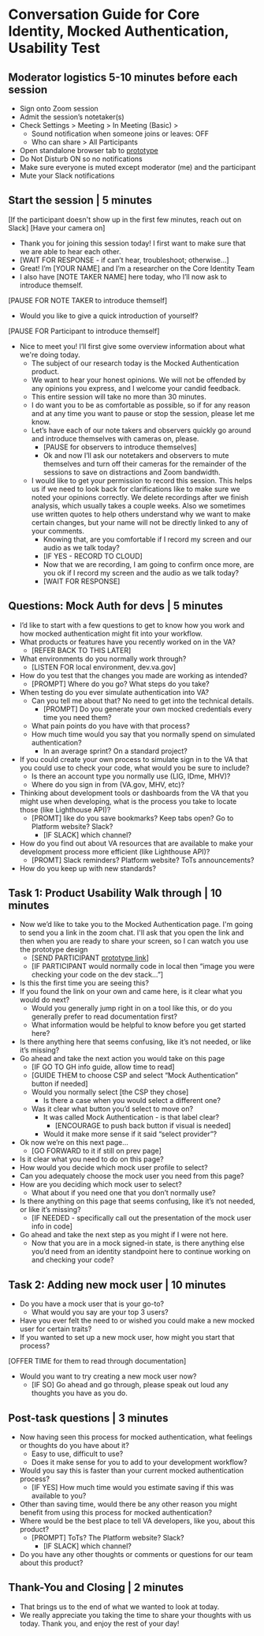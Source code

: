 # Conversation Guide for Core Identity, Mocked Authentication, Usability Test

## Moderator logistics 5-10 minutes before each session

- Sign onto Zoom session
- Admit the session’s notetaker(s)
- Check Settings > Meeting > In Meeting (Basic) >
   - Sound notification when someone joins or leaves: OFF
   - Who can share > All Participants
- Open standalone browser tab to [prototype](https://dev.va.gov/sign-in/mocked-auth)
- Do Not Disturb ON so no notifications
- Make sure everyone is muted except moderator (me) and the participant
- Mute your Slack notifications


## Start the session | 5 minutes

[If the participant doesn't show up in the first few minutes, reach out on Slack]
[Have your camera on]

- Thank you for joining this session today! I first want to make sure that we are able to hear each other.
- [WAIT FOR RESPONSE - if can’t hear, troubleshoot; otherwise…]
- Great! I’m [YOUR NAME] and I’m a researcher on the Core Identity Team
- I also have [NOTE TAKER NAME] here today, who I’ll now ask to introduce themself.

[PAUSE FOR NOTE TAKER to introduce themself]

- Would you like to give a quick introduction of yourself?

[PAUSE FOR Participant to introduce themself]

- Nice to meet you! I’ll first give some overview information about what we're doing today.
   - The subject of our research today is the Mocked Authentication product.
   - We want to hear your honest opinions. We will not be offended by any opinions you express, and I welcome your candid feedback.
   - This entire session will take no more than 30 minutes. 
   - I do want you to be as comfortable as possible, so if for any reason and at any time you want to pause or stop the session, please let me know.
   - Let’s have each of our note takers and observers quickly go around and introduce themselves with cameras on, please. 
      - [PAUSE for observers to introduce themselves]
      - Ok and now I’ll ask our notetakers and observers to mute themselves and turn off their cameras for the remainder of the sessions to save on distractions and Zoom bandwidth.
   - I would like to get your permission to record this session. This helps us if we need to look back for clarifications like to make sure we noted your opinions correctly. We delete recordings after we finish analysis, which usually takes a couple weeks. Also we sometimes use written quotes to help others understand why we want to make certain changes, but your name will not be directly linked to any of your comments.
      - Knowing that, are you comfortable if I record my screen and our audio as we talk today?
      - [IF YES - RECORD TO CLOUD] 
      - Now that we are recording, I am going to confirm once more, are you ok if I record my screen and the audio as we talk today?
      - [WAIT FOR RESPONSE]


## Questions: Mock Auth for devs | 5 minutes

- I’d like to start with a few questions to get to know how you work and how mocked authentication might fit into your workflow.
- What products or features have you recently worked on in the VA?
   - [REFER BACK TO THIS LATER]
- What environments do you normally work through?
   - [LISTEN FOR local environment, dev.va.gov]
- How do you test that the changes you made are working as intended?
   - [PROMPT] Where do you go? What steps do you take?
- When testing do you ever simulate authentication into VA?
   - Can you tell me about that? No need to get into the technical details.
      - [PROMPT] Do you generate your own mocked credentials every time you need them?
   - What pain points do you have with that process?
   - How much time would you say that you normally spend on simulated authentication?
      - In an average sprint? On a standard project?
- If you could create your own process to simulate sign in to the VA that you could use to check your code, what would you be sure to include?
   - Is there an account type you normally use (LIG, IDme, MHV)?
   - Where do you sign in from (VA.gov, MHV, etc)?
- Thinking about development tools or dashboards from the VA that you might use when developing, what is the process you take to locate those (like Lighthouse API)?
   - [PROMT] like do you save bookmarks? Keep tabs open? Go to Platform website? Slack?
      - [IF SLACK] which channel?
- How do you find out about VA resources that are available to make your development process more efficient (like Lighthouse API)?
   - [PROMT] Slack reminders? Platform website? ToTs announcements?
- How do you keep up with new standards?


## Task 1: Product Usability Walk through | 10 minutes

- Now we’d like to take you to the Mocked Authentication page. I'm going to send you a link in the zoom chat. I'll ask that you open the link and then when you are ready to share your screen, so I can watch you use the prototype design
   - [SEND PARTICIPANT [prototype link](https://dev.va.gov/sign-in/mocked-auth)]
   - [IF PARTICIPANT would normally code in local then “image you were checking your code on the dev stack…”]
- Is this the first time you are seeing this?
- If you found the link on your own and came here, is it clear what you would do next?
   - Would you generally jump right in on a tool like this, or do you generally prefer to read documentation first?
   - What information would be helpful to know before you get started here?
- Is there anything here that seems confusing, like it’s not needed, or like it’s missing?
- Go ahead and take the next action you would take on this page
   - [IF GO TO GH info guide, allow time to read]
   - [GUIDE THEM to choose CSP and select “Mock Authentication” button if needed]
   - Would you normally select [the CSP they chose]
      - Is there a case when you would select a different one?
   - Was it clear what button you’d select to move on?
      - It was called Mock Authentication - is that label clear?
         - [ENCOURAGE to push back button if visual is needed]
      - Would it make more sense if it said “select provider”?
- Ok now we’re on this next page…
   - [GO FORWARD to it if still on prev page]
- Is it clear what you need to do on this page?
- How would you decide which mock user profile to select?
- Can you adequately choose the mock user you need from this page?
- How are you deciding which mock user to select? 
   - What about if you need one that you don’t normally use?
- Is there anything on this page that seems confusing, like it’s not needed, or like it’s missing?
   - [IF NEEDED - specifically call out the presentation of the mock user info in code]
- Go ahead and take the next step as you might if I were not here.
   - Now that you are in a mock signed-in state, is there anything else you’d need from an identity standpoint here to continue working on and checking your code?


## Task 2: Adding new mock user | 10 minutes

- Do you have a mock user that is your go-to?
   - What would you say are your top 3 users?
- Have you ever felt the need to or wished you could make a new mocked user for certain traits?
- If you wanted to set up a new mock user, how might you start that process?
  
[OFFER TIME for them to read through documentation]

- Would you want to try creating a new mock user now?
   - [IF SO] Go ahead and go through, please speak out loud any thoughts you have as you do.


## Post-task questions | 3 minutes
- Now having seen this process for mocked authentication, what feelings or thoughts do you have about it?
   - Easy to use, difficult to use?
   - Does it make sense for you to add to your development workflow?
- Would you say this is faster than your current mocked authentication process?
  - [IF YES] How much time would you estimate saving if this was available to you?
- Other than saving time, would there be any other reason you might benefit from using this process for mocked authentication?
- Where would be the best place to tell VA developers, like you, about this product?
  - [PROMPT] ToTs? The Platform website? Slack?
     - [IF SLACK] which channel?
- Do you have any other thoughts or comments or questions for our team about this product?


## Thank-You and Closing | 2 minutes

- That brings us to the end of what we wanted to look at today. 
- We really appreciate you taking the time to share your thoughts with us today. Thank you, and enjoy the rest of your day!


